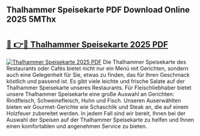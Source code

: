 ## Thalhammer Speisekarte PDF Download Online 2025 5MThx

# <h2><a href="http://gcacuh6.nevu.top/?p=Thalhammer+Speisekarte">🔗 👉🔴 Thalhammer Speisekarte 2025 PDF</a></h2>

[![Thalhammer Speisekarte 2025 PDF](https://i.imgur.com/dBaPXMq.png)](http://gcacuh6.nevu.top/?p=Thalhammer+Speisekarte)
Die Thalhammer Speisekarte des Restaurants oder Cafés bietet nicht nur ein Menü mit Gerichten, sondern auch eine Gelegenheit für Sie, etwas zu finden, das für Ihren Geschmack köstlich und passend ist. Es gibt viele leichte und frische Salate auf der Thalhammer Speisekarte unseres Restaurants. Für Fleischliebhaber bietet unsere Thalhammer Speisekarte eine große Auswahl an Gerichten: Rindfleisch, Schweinefleisch, Huhn und Fisch. Unseren Auserwählten bieten wir Gourmet-Gerichte wie Schaschlik und Steak an, die auf einem Holzfeuer zubereitet werden. In jedem Fall sind wir bereit, Ihnen bei der Auswahl der Speisen auf der Thalhammer Speisekarte zu helfen und Ihnen einen komfortablen und angenehmen Service zu bieten.
